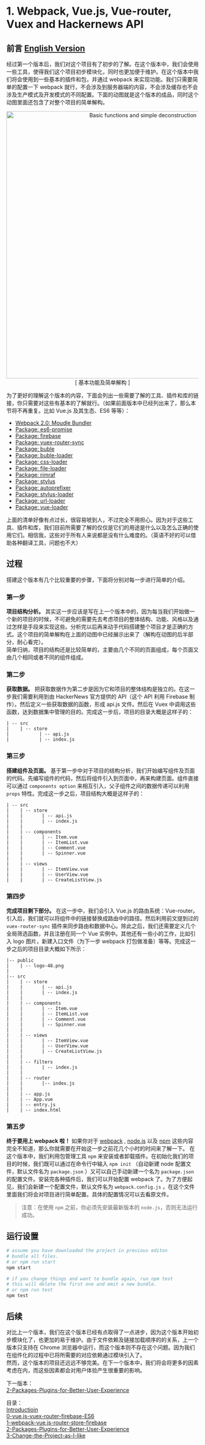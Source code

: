 # 1. Webpack, Vue.js, Vue-router, Vuex and Hackernews API

## 前言 [ English Version ](./README.md)  

经过第一个版本后，我们对这个项目有了初步的了解。在这个版本中，我们会使用一些工具，使得我们这个项目初步模块化，同时也更加便于维护。在这个版本中我们将会使用到一些基本的插件和包，并通过 webpack 来实现功能。我们只需要简单的配置一下 webpack 就行，不会涉及到服务器端的内容，不会涉及缓存也不会涉及生产模式及开发模式的不同配置。下面的动图就是这个版本的成品，同时这个动图里面还包含了对整个项目的简单解构。

<p align="center">
    <img src="./public/first_edition.gif" width="700px" alt="Basic functions and simple deconstruction" >
    <br/>
    [ 基本功能及简单解构 ]
</p>

为了更好的理解这个版本的内容，下面会列出一些需要了解的工具、插件和库的链接，你只需要对这些有基本的了解就行。（如果前面版本中已经列出来了，那么本节将不再重复。比如 Vue.js 及其生态、ES6 等等）：

- [Webpack 2.0: Moudle Bundler](https://webpack.js.org/)
- [Package: es6-promise](https://www.npmjs.com/package/es6-promise)
- [Package: firebase](https://www.npmjs.com/package/firebase)
- [Package: vuex-router-sync ](https://www.npmjs.com/package/vuex-router-sync)
- [Package: buble](https://www.npmjs.com/package/buble)
- [Package: buble-loader](https://www.npmjs.com/package/buble-loader)
- [Package: css-loader](https://www.npmjs.com/package/css-loader)
- [Package: file-loader](https://www.npmjs.com/package/file-loader)
- [Package: rimraf](https://www.npmjs.com/package/rimraf)
- [Package: stylus](https://www.npmjs.com/package/stylus)
- [Package: autoprefixer](https://www.npmjs.com/package/autoprefixer)
- [Package: stylus-loader](https://www.npmjs.com/package/stylus-loader)
- [Package: url-loader](https://www.npmjs.com/package/url-loader)
- [Package: vue-loader](https://www.npmjs.com/package/vue-loader)

上面的清单好像有点过长，很容易唬到人，不过完全不用担心。因为对于这些工具、插件和库，我们目前所需要了解的仅仅是它们的用途是什么以及怎么正确的使用它们。相信我，这些对于所有人来说都是没有什么难度的。（英语不好的可以借助各种翻译工具，问题也不大）


## 过程
搭建这个版本有几个比较重要的步骤，下面将分别对每一步进行简单的介绍。

### 第一步
**项目结构分析。** 其实这一步应该是写在上一个版本中的，因为每当我们开始做一个新的项目的时候，不可避免的需要先去考虑项目的整体结构、功能、风格以及通过怎样是手段来实现这些。分析完以后再来动手代码搭建整个项目才是正确的方式。这个项目的简单解构在上面的动图中已经展示出来了（解构在动图的后半部分，耐心看完）。  
简单归纳，项目的结构还是比较简单的，主要由几个不同的页面组成，每个页面又由几个相同或者不同的组件组成。  

### 第二步
**获取数据。** 把获取数据作为第二步是因为它和项目的整体结构是独立的。在这一步我们需要利用到由 HackerNews 官方提供的 API（这个 API 利用 Firebase 制作）。然后定义一些获取数据的函数，形成 api.js 文件。然后在 Vuex 中调用这些函数，达到数据集中管理的目的。完成这一步后，项目的目录大概是这样子的：
```
| -- src
|    | -- store
|           | -- api.js    
|           | -- index.js
```


### 第三步
**搭建组件及页面。** 基于第一步中对于项目的结构分析，我们开始编写组件及页面的代码。先编写组件的代码，然后将组件引入到页面中，再来构建页面。组件直接可以通过 `components option` 来相互引入，父子组件之间的数据传递可以利用 `props` 特性。完成这一步之后，项目结构大概是这样子的：
```
| -- src
|    | -- store
|    |       | -- api.js    
|    |       | -- index.js
|    |        
|    | -- components
|    |       | -- Item.vue
|    |       | -- ItemList.vue
|    |       | -- Comment.vue
|    |       | -- Spinner.vue
|    |
|    | -- views
|    |       | -- ItemView.vue
|    |       | -- UserView.vue
|    |       | -- CreateListView.js
```

### 第四步
**完成项目剩下部分。** 在这一步中，我们会引入 Vue.js 的路由系统：Vue-router。引入后，我们就可以将组件中的链接替换成路由中的路径。然后利用前文提到过的 `vuex-router-sync` 插件来同步路由和数据中心。除此之后，我们还需要定义几个全局筛选函数，并且注册在同一个 Vue 实例中。其他还有一些小的工作，比如引入 logo 图片，新建入口文件（为下一步 webpack 打包做准备）等等。完成这一步之后的项目目录大概如下所示：
```
|-- public
|    | -- logo-48.png
|
|-- src
|    | -- store
|    |       | -- api.js    
|    |       | -- index.js
|    |        
|    | -- components
|    |       | -- Item.vue
|    |       | -- ItemList.vue
|    |       | -- Comment.vue
|    |       | -- Spinner.vue
|    |
|    | -- views
|    |       | -- ItemView.vue
|    |       | -- UserView.vue
|    |       | -- CreateListView.js
|    |
|    | -- filters
|    |       | -- index.js
|    |
|    | -- router
|    |       |-- index.js
|    |
|    | -- app.js
|    | -- App.vue
|    | -- entry.js
|    | -- index.html
```

### 第五步
**终于要用上 webpack 啦！** 如果你对于 [webpack](https://webpack.js.org/) , [node.js](https://nodejs.org/en/) 以及 [npm](https://docs.npmjs.com/getting-started/what-is-npm) 这些内容完全不知道，那么你就需要在开始这一步之前花几个小时的时间来了解一下。 在这个版本中，我们利用包管理工具 `npm` 来安装或者卸载插件。在初始化我们的项目的时候，我们既可以通过在命令行中输入 `npm init` （自动新建 node 配置文件，默认文件名为 `package.json` ）又可以自己手动新建一个名为 `package.json` 的配置文件。安装完各种插件后，我们可以开始配置 webpack 了。为了方便起见，我们会新建一个配置文件，默认文件名为 `webpack.config.js` ，在这个文件里面我们将会对项目进行简单配置。具体的配置情况可以去看原文件。   
> 注意：在使用 `npm` 之前，你必须先安装最新版本的 `node.js`，否则无法运行成功。

## 运行设置

```bash
# assume you have downloaded the project in previous editon
# bundle all files.
# or npm run start
npm start  

# if you change things and want to bundle again, run npm test
# this will delete the first one and emit a new bundle.
# or npm run test
npm test
```


## 后续
对比上一个版本，我们在这个版本已经有点取得了一点进步，因为这个版本开始初步模块化了，也更加的易于维护。由于文件依赖及链接加载顺序的的关系，上一个版本只支持在 Chrome 浏览器中运行，而这个版本则不存在这个问题。因为我们在组件化的过程中已将所需要的对应依赖通过模块引入了。   
然而，这个版本的项目还远远不够完美。在下一个版本中，我们将会将更多的因素考虑在内，而这些因素都会对用户体验产生很重要的影响。


下一版本：  
[2-Packages-Plugins-for-Better-User-Experience](/tutorials/2-Packages-Plugins-for-Better-User-Experience/README.cn.md)    


目录：  
[Introductioin](/README.cn.md)  
[0-vue.js-vuex-router-firebase-ES6](/tutorials/0-vue.js-vuex-router/README.cn.md)   
[1-webpack-vue.js-router-store-firebase](/tutorials/1-webpack-vue.js-router-store-firebase/README.cn.md)    
[2-Packages-Plugins-for-Better-User-Experience](/tutorials/2-Packages-Plugins-for-Better-User-Experience/README.cn.md)  
[3-Change-the-Project-as-I-like](/tutorials/3-Change-the-Project-as-I-like/README.cn.md)
